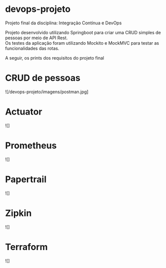 # devops-projeto
Projeto final da disciplina: Integração Contínua e DevOps  
  
Projeto desenvolvido utilizando Springboot para criar uma CRUD simples de pessoas por meio de API Rest.  
Os testes da aplicação foram utilizando Mockito e MockMVC para testar as funcionalidades das rotas.

A seguir, os prints dos requisitos do projeto final

# CRUD de pessoas
![/devops-projeto/imagens/postman.jpg]

# Actuator
![]

# Prometheus
![]

# Papertrail
![]

# Zipkin
![]

# Terraform
![]
